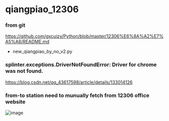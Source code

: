 # qiangpiao_12306

### from git
https://github.com/gxcuizy/Python/blob/master/12306%E6%8A%A2%E7%A5%A8/README.md
- new_qiangpiao_by_no_v2.py

### splinter.exceptions.DriverNotFoundError: Driver for chrome was not found.
https://blog.csdn.net/qq_43617598/article/details/133014126

### from-to station need to munually fetch from 12306 office website
![image](https://github.com/user-attachments/assets/97d20329-fe74-4d34-b6f8-251acc41cb0c)
